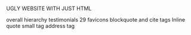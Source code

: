 UGLY WEBSITE WITH JUST HTML

overall hierarchy
testimonials 29
favicons
blockquote and cite tags
Inline quote
small tag
address tag
